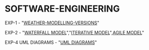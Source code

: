 # SOFTWARE-ENGINEERING
EXP-1 - "[WEATHER-MODELLING-VERSIONS](https://github.com/SujanVulasala/SOFTWARE-ENGINEERING/tree/main/SE-EXP-1)"

EXP-2 - "[WATERFALL MODEL](https://github.com/SujanVulasala/SOFTWARE-ENGINEERING/tree/main/SE%20EXP-2/Waterfall)","[ITERATIVE MODEL](https://github.com/SujanVulasala/SOFTWARE-ENGINEERING/tree/main/SE%20EXP-2/Iterative)",[AGILE MODEL](https://github.com/SujanVulasala/SOFTWARE-ENGINEERING/tree/main/SE%20EXP-2/Agile)"

EXP-4 UML DIAGRAMS - "[UML DIAGRAMS](https://github.com/SujanVulasala/SOFTWARE-ENGINEERING/tree/main/UML%20Diagrams)"
